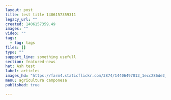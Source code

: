 ```yaml
---
layout: post
title: test title 1406157359311
legacy_url: ""
created: 1406157359.49
images: ""
video: ""
tags:
  - tag: tags
files: []
type: ""
support_line: something usefull
section: featured-news
hat: Ash test
label: articles
images_hd: "https://farm4.staticflickr.com/3874/14406497013_1ecc286de2_b.jpg"
menu: agricultura camponesa
published: true

---
```


